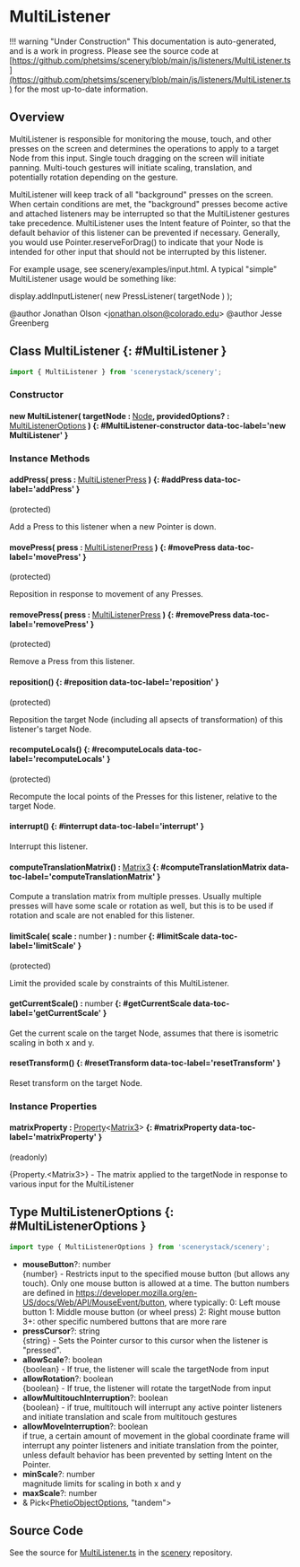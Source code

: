 # MultiListener

!!! warning "Under Construction"
    This documentation is auto-generated, and is a work in progress. Please see the source code at
    [https://github.com/phetsims/scenery/blob/main/js/listeners/MultiListener.ts](https://github.com/phetsims/scenery/blob/main/js/listeners/MultiListener.ts) for the most up-to-date information.

## Overview

MultiListener is responsible for monitoring the mouse, touch, and other presses on the screen and determines the
operations to apply to a target Node from this input. Single touch dragging on the screen will initiate
panning. Multi-touch gestures will initiate scaling, translation, and potentially rotation depending on
the gesture.

MultiListener will keep track of all "background" presses on the screen. When certain conditions are met, the
"background" presses become active and attached listeners may be interrupted so that the MultiListener
gestures take precedence. MultiListener uses the Intent feature of Pointer, so that the default behavior of this
listener can be prevented if necessary. Generally, you would use Pointer.reserveForDrag() to indicate
that your Node is intended for other input that should not be interrupted by this listener.

For example usage, see scenery/examples/input.html. A typical "simple" MultiListener usage
would be something like:

   display.addInputListener( new PressListener( targetNode ) );

@author Jonathan Olson &lt;jonathan.olson@colorado.edu&gt;
@author Jesse Greenberg

## Class MultiListener {: #MultiListener }


```js
import { MultiListener } from 'scenerystack/scenery';
```
### Constructor

#### new MultiListener( targetNode : <span style="font-weight: 400;">[Node](../scenery/Node.md)</span>, providedOptions? : <span style="font-weight: 400;">[MultiListenerOptions](../scenery/MultiListener.md#MultiListenerOptions)</span> ) {: #MultiListener-constructor data-toc-label='new MultiListener' }

### Instance Methods

#### addPress( press : <span style="font-weight: 400;">[MultiListenerPress](../scenery/MultiListenerPress.md)</span> ) {: #addPress data-toc-label='addPress' }

(protected)

Add a Press to this listener when a new Pointer is down.

#### movePress( press : <span style="font-weight: 400;">[MultiListenerPress](../scenery/MultiListenerPress.md)</span> ) {: #movePress data-toc-label='movePress' }

(protected)

Reposition in response to movement of any Presses.

#### removePress( press : <span style="font-weight: 400;">[MultiListenerPress](../scenery/MultiListenerPress.md)</span> ) {: #removePress data-toc-label='removePress' }

(protected)

Remove a Press from this listener.

#### reposition() {: #reposition data-toc-label='reposition' }

(protected)

Reposition the target Node (including all apsects of transformation) of this listener's target Node.

#### recomputeLocals() {: #recomputeLocals data-toc-label='recomputeLocals' }

(protected)

Recompute the local points of the Presses for this listener, relative to the target Node.

#### interrupt() {: #interrupt data-toc-label='interrupt' }

Interrupt this listener.

#### computeTranslationMatrix() : <span style="font-weight: 400;">[Matrix3](../dot/Matrix3.md)</span> {: #computeTranslationMatrix data-toc-label='computeTranslationMatrix' }

Compute a translation matrix from multiple presses. Usually multiple presses will have some scale or rotation
as well, but this is to be used if rotation and scale are not enabled for this listener.

#### limitScale( scale : <span style="font-weight: 400;"><span style="color: hsla(calc(var(--md-hue) + 180deg),80%,40%,1);">number</span></span> ) : <span style="font-weight: 400;"><span style="color: hsla(calc(var(--md-hue) + 180deg),80%,40%,1);">number</span></span> {: #limitScale data-toc-label='limitScale' }

(protected)

Limit the provided scale by constraints of this MultiListener.

#### getCurrentScale() : <span style="font-weight: 400;"><span style="color: hsla(calc(var(--md-hue) + 180deg),80%,40%,1);">number</span></span> {: #getCurrentScale data-toc-label='getCurrentScale' }

Get the current scale on the target Node, assumes that there is isometric scaling in both x and y.

#### resetTransform() {: #resetTransform data-toc-label='resetTransform' }

Reset transform on the target Node.

### Instance Properties

#### matrixProperty : <span style="font-weight: 400;">[Property](../axon/Property.md)&lt;[Matrix3](../dot/Matrix3.md)&gt;</span> {: #matrixProperty data-toc-label='matrixProperty' }

(readonly)

{Property.&lt;Matrix3&gt;} - The matrix applied to the targetNode in response to various input for the MultiListener



## Type MultiListenerOptions {: #MultiListenerOptions }


```js
import type { MultiListenerOptions } from 'scenerystack/scenery';
```


- **mouseButton**?: <span style="color: hsla(calc(var(--md-hue) + 180deg),80%,40%,1);">number</span>
<br>  {number} - Restricts input to the specified mouse button (but allows any touch). Only one mouse button is
  allowed at a time. The button numbers are defined in https://developer.mozilla.org/en-US/docs/Web/API/MouseEvent/button,
  where typically:
    0: Left mouse button
    1: Middle mouse button (or wheel press)
    2: Right mouse button
    3+: other specific numbered buttons that are more rare
- **pressCursor**?: <span style="color: hsla(calc(var(--md-hue) + 180deg),80%,40%,1);">string</span>
<br>  {string} - Sets the Pointer cursor to this cursor when the listener is "pressed".
- **allowScale**?: <span style="color: hsla(calc(var(--md-hue) + 180deg),80%,40%,1);">boolean</span>
<br>  {boolean} - If true, the listener will scale the targetNode from input
- **allowRotation**?: <span style="color: hsla(calc(var(--md-hue) + 180deg),80%,40%,1);">boolean</span>
<br>  {boolean} - If true, the listener will rotate the targetNode from input
- **allowMultitouchInterruption**?: <span style="color: hsla(calc(var(--md-hue) + 180deg),80%,40%,1);">boolean</span>
<br>  {boolean} - if true, multitouch will interrupt any active pointer listeners and initiate translation
  and scale from multitouch gestures
- **allowMoveInterruption**?: <span style="color: hsla(calc(var(--md-hue) + 180deg),80%,40%,1);">boolean</span>
<br>  if true, a certain amount of movement in the global coordinate frame will interrupt any pointer listeners and
  initiate translation from the pointer, unless default behavior has been prevented by setting Intent on the Pointer.
- **minScale**?: <span style="color: hsla(calc(var(--md-hue) + 180deg),80%,40%,1);">number</span>
<br>  magnitude limits for scaling in both x and y
- **maxScale**?: <span style="color: hsla(calc(var(--md-hue) + 180deg),80%,40%,1);">number</span>
- &amp; Pick&lt;[PhetioObjectOptions](../tandem/PhetioObject.md#PhetioObjectOptions), "tandem"&gt;




## Source Code

See the source for [MultiListener.ts](https://github.com/phetsims/scenery/blob/main/js/listeners/MultiListener.ts) in the [scenery](https://github.com/phetsims/scenery) repository.
